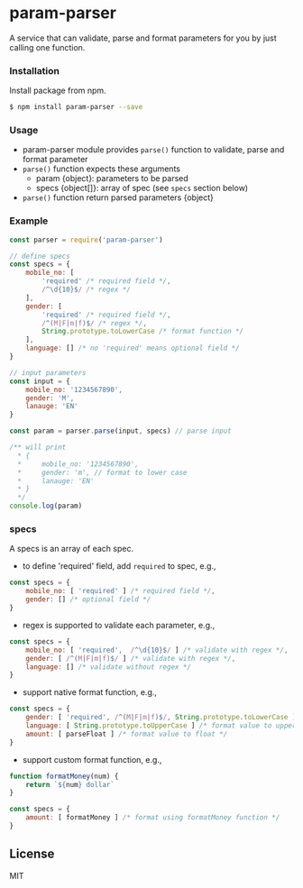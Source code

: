 # param-parser

A service that can validate, parse and format parameters for you by just calling one function.

### Installation

Install package from npm.

```sh
$ npm install param-parser --save
```

### Usage

* param-parser module provides `parse()` function to validate, parse and format parameter
* `parse()` function expects these arguments
  * param {object}: parameters to be parsed
  * specs {object[]}: array of spec (see `specs` section below)
* `parse()` function return parsed parameters {object}

### Example

```javascript
const parser = require('param-parser')

// define specs
const specs = {
    mobile_no: [
        'required' /* required field */,
        /^\d{10}$/ /* regex */
    ],
    gender: [
        'required' /* required field */, 
        /^(M|F|m|f)$/ /* regex */, 
        String.prototype.toLowerCase /* format function */
    ],
    language: [] /* no 'required' means optional field */
}

// input parameters
const input = {
    mobile_no: '1234567890',
    gender: 'M',
    lanauge: 'EN'
}

const param = parser.parse(input, specs) // parse input

/** will print
  * {
  *     mobile_no: '1234567890',
  *     gender: 'm', // format to lower case
  *     lanauge: 'EN'
  * }
  */
console.log(param)
```

### specs

A specs is an array of each spec.

* to define 'required' field, add `required` to spec, e.g., 
```javascript
const specs = {
    mobile_no: [ 'required' ] /* required field */,
    gender: [] /* optional field */
}
```

* regex is supported to validate each parameter, e.g., 
```javascript
const specs = {
    mobile_no: [ 'required',  /^\d{10}$/ ] /* validate with regex */,
    gender: [ /^(M|F|m|f)$/ ] /* validate with regex */,
    language: [] /* validate without regex */
}
```

* support native format function, e.g., 

```javascript
const specs = {
    gender: [ 'required', /^(M|F|m|f)$/, String.prototype.toLowerCase ] /* format value to lower case */,
    language: [ String.prototype.toUpperCase ] /* format value to upper case */,
    amount: [ parseFloat ] /* format value to float */
}
```

* support custom format function, e.g., 

```javascript
function formatMoney(num) {
    return `${num} dollar`
}

const specs = {
    amount: [ formatMoney ] /* format using formatMoney function */
}
```

License
----

MIT